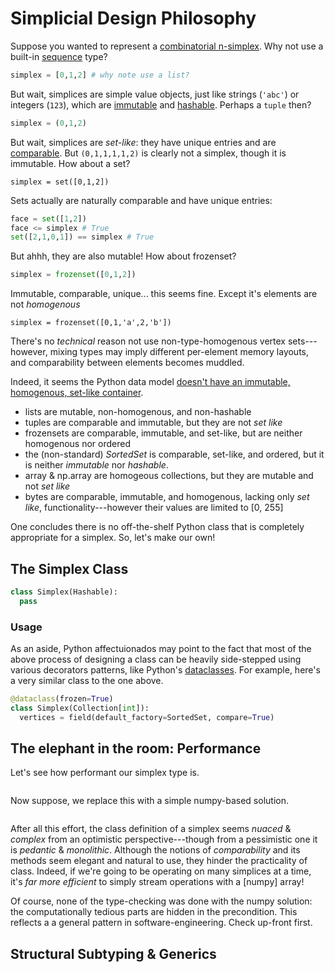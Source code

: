 # Simplicial Design Philosophy

Suppose you wanted to represent a [combinatorial n-simplex](https://en.wikipedia.org/wiki/Abstract_simplicial_complex). Why not use a built-in [sequence](https://docs.python.org/3/glossary.html#term-sequence) type?

```python
simplex = [0,1,2] # why note use a list? 
```

But wait, simplices are simple value objects, just like strings (`'abc'`) or integers (`123`), which are [immutable](https://docs.python.org/3/faq/design.html#why-are-python-strings-immutable) and [hashable](https://docs.python.org/3/library/collections.abc.html#collections.abc.Hashable). Perhaps a `tuple` then? 

```python
simplex = (0,1,2)
```

But wait, simplices are _set-like_: they have unique entries and are [comparable](https://portingguide.readthedocs.io/en/latest/comparisons.html). But `(0,1,1,1,1,2)` is clearly not a simplex, though it is immutable. How about a set?

```
simplex = set([0,1,2])
```

Sets actually are naturally comparable and have unique entries: 

```python
face = set([1,2])
face <= simplex # True
set([2,1,0,1]) == simplex # True 
```

But ahhh, they are also mutable! How about frozenset? 

```python
simplex = frozenset([0,1,2])
```

Immutable, comparable, unique... this seems fine. Except it's elements are not _homogenous_ 

```
simplex = frozenset([0,1,'a',2,'b'])
```

There's no *technical* reason not use non-type-homogenous vertex sets---however, mixing types may imply different per-element memory layouts, and comparability between elements becomes muddled. 

Indeed, it seems the Python data model [doesn't have an immutable, homogenous, set-like container](https://stackoverflow.com/questions/66874287/python-data-model-type-protocols-magic-methods). 

- lists are mutable, non-homogenous, and non-hashable
- tuples are comparable and immutable, but they are not _set like_
- frozensets are comparable, immutable, and set-like, but are neither homogenous nor ordered
- the (non-standard) _SortedSet_ is comparable, set-like, and ordered, but it is neither _immutable_ nor _hashable_.
- array & np.array are homogeous collections, but they are mutable and not _set like_
- bytes are comparable, immutable, and homogenous, lacking only _set like_, functionality---however their values are limited to [0, 255]

One concludes there is no off-the-shelf Python class that is completely appropriate for a simplex. So, let's make our own!

## The Simplex Class

```python
class Simplex(Hashable):
  pass
```


### Usage 


As an aside, Python affectuionados may point to the fact that most of the above process of designing a class can be heavily side-stepped using various decorators patterns, like Python's [dataclasses](https://docs.python.org/3/library/dataclasses.html). For example, here's a very similar class to the one above. 

```python
@dataclass(frozen=True)
class Simplex(Collection[int]):
  vertices = field(default_factory=SortedSet, compare=True) 
```

## The elephant in the room: Performance

Let's see how performant our simplex type is. 

```{code-block}

```

Now suppose, we replace this with a simple numpy-based solution. 

```{code-block}

```

After all this effort, the class definition of a simplex seems _nuaced_ & _complex_ from an optimistic perspective---though from a pessimistic one it is _pedantic_ & _monolithic_. Although the notions of _comparability_ and its methods seem elegant and natural to use, they hinder the practicality of class. Indeed,  if we're going to be operating on many simplices at a time, it's _far more efficient_ to simply stream operations with a \[numpy\] array!

Of course, none of the type-checking was done with the numpy solution: the computationally tedious parts are hidden in the precondition. This reflects a a general pattern in software-engineering. Check up-front first. 


## Structural Subtyping & Generics

